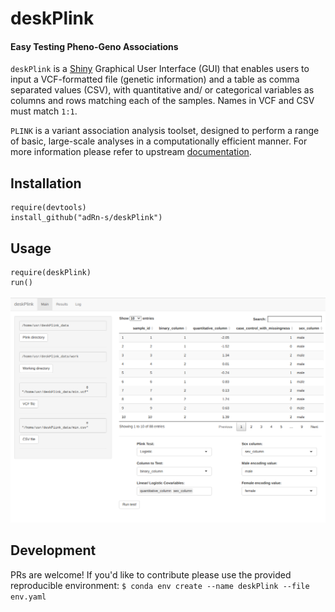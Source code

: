 # deskPlink

#### Easy Testing Pheno-Geno Associations

`deskPlink` is a [Shiny](https://shiny.rstudio.com/) Graphical User Interface
(GUI) that enables users to input a VCF-formatted file (genetic information) and
a table as comma separated values (CSV), with quantitative and/ or categorical
variables as columns and rows matching each of the samples. Names in VCF and CSV
must match `1:1`.

`PLINK` is a variant association analysis toolset, designed to perform a range
of basic, large-scale analyses in a computationally efficient manner. For more
information please refer to upstream
[documentation](https://www.cog-genomics.org/plink).

## Installation

```{r}
require(devtools)
install_github("adRn-s/deskPlink")
```

## Usage

```{r}
require(deskPlink)
run()
```

![](img/screen.png)


## Development

PRs are welcome! If you'd like to contribute please use the provided
reproducible environment: `$ conda env create --name deskPlink --file env.yaml`
